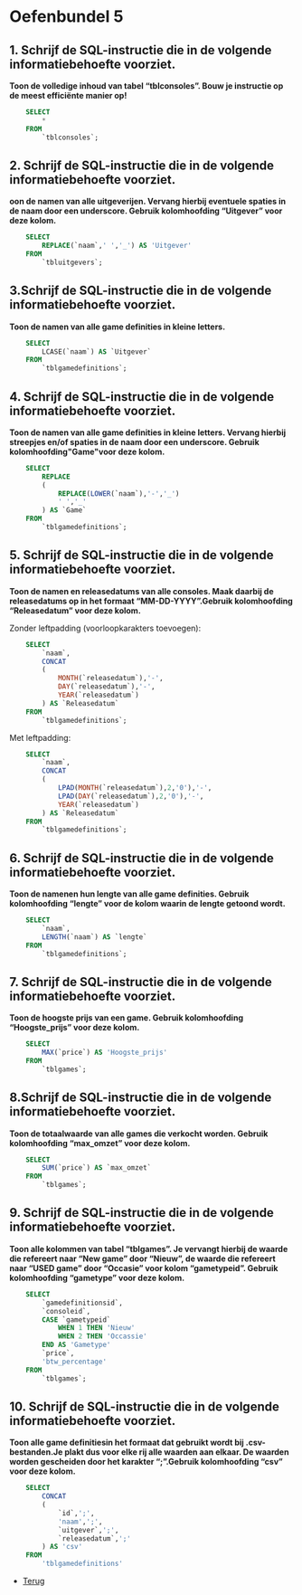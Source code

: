 # Oefenbundel 5

## 1. Schrijf de SQL-instructie die in de volgende informatiebehoefte voorziet.

**Toon de volledige inhoud van tabel “tblconsoles”. Bouw je instructie op de meest efficiënte manier op!**

```sql
    SELECT
        *
    FROM
        `tblconsoles`;
```

## 2. Schrijf de SQL-instructie die in de volgende informatiebehoefte voorziet.

**oon de namen van alle uitgeverijen. Vervang hierbij eventuele spaties in de naam door een underscore. Gebruik kolomhoofding “Uitgever” voor deze kolom.**

```sql
    SELECT
        REPLACE(`naam`,' ','_') AS 'Uitgever'
    FROM
        `tbluitgevers`;
```

## 3.Schrijf de SQL-instructie die in de volgende informatiebehoefte voorziet.

**Toon de namen van alle game definities in kleine letters.**

```sql
    SELECT
        LCASE(`naam`) AS `Uitgever`
    FROM
        `tblgamedefinitions`;
```

## 4. Schrijf de SQL-instructie die in de volgende informatiebehoefte voorziet.

**Toon de namen van alle game definities in kleine letters. Vervang hierbij streepjes en/of spaties in de naam door een underscore. Gebruik kolomhoofding"Game"voor deze kolom.**

```sql
    SELECT
        REPLACE
        (
            REPLACE(LOWER(`naam`),'-','_')
            ' ','_'
        ) AS `Game`
    FROM
        `tblgamedefinitions`;
```

## 5. Schrijf de SQL-instructie die in de volgende informatiebehoefte voorziet.

**Toon de namen en releasedatums  van alle consoles. Maak daarbij de releasedatums op in het formaat “MM-DD-YYYY”.Gebruik kolomhoofding “Releasedatum” voor deze kolom.**

Zonder leftpadding (voorloopkarakters toevoegen):

```sql
    SELECT
        `naam`,
        CONCAT
        (
            MONTH(`releasedatum`),'-',
            DAY(`releasedatum`),'-',
            YEAR(`releasedatum`)
        ) AS `Releasedatum`
    FROM
        `tblgamedefinitions`;
```

Met leftpadding:

```sql
    SELECT
        `naam`,
        CONCAT
        (
            LPAD(MONTH(`releasedatum`),2,'0'),'-',
            LPAD(DAY(`releasedatum`),2,'0'),'-',
            YEAR(`releasedatum`)
        ) AS `Releasedatum`
    FROM
        `tblgamedefinitions`;
```

## 6. Schrijf de SQL-instructie die in de volgende informatiebehoefte voorziet.

**Toon de namenen hun lengte van alle game definities. Gebruik kolomhoofding “lengte” voor de kolom waarin de lengte getoond wordt.**

```sql
    SELECT
        `naam`,
        LENGTH(`naam`) AS `lengte`
    FROM
        `tblgamedefinitions`;
```

## 7. Schrijf de SQL-instructie die in de volgende informatiebehoefte voorziet.

**Toon de hoogste prijs van een game. Gebruik kolomhoofding “Hoogste_prijs” voor deze kolom.**

```sql
    SELECT
        MAX(`price`) AS 'Hoogste_prijs'
    FROM
        `tblgames`;
```

## 8.Schrijf de SQL-instructie die in de volgende informatiebehoefte voorziet.

**Toon de totaalwaarde van alle games die verkocht worden. Gebruik kolomhoofding “max_omzet” voor deze kolom.**

```sql
    SELECT
        SUM(`price`) AS `max_omzet`
    FROM
        `tblgames`;
```

## 9. Schrijf de SQL-instructie die in de volgende informatiebehoefte voorziet.

**Toon alle kolommen van tabel “tblgames”. Je vervangt hierbij de waarde die refereert naar “New game” door “Nieuw”, de waarde die refereert naar “USED game” door “Occasie” voor kolom “gametypeid”. Gebruik kolomhoofding “gametype” voor deze kolom.**

```sql
    SELECT
        `gamedefinitionsid`,
        `consoleid`,
        CASE `gametypeid`
            WHEN 1 THEN 'Nieuw'
            WHEN 2 THEN 'Occassie'
        END AS 'Gametype'
        `price`,
        'btw_percentage'
    FROM
        `tblgames`;

```

## 10. Schrijf de SQL-instructie die in de volgende informatiebehoefte voorziet.

**Toon alle game definitiesin het formaat dat gebruikt wordt bij .csv-bestanden.Je plakt dus voor elke rij alle waarden aan elkaar. De waarden worden gescheiden door het karakter “;”.Gebruik kolomhoofding “csv” voor deze kolom.**

```sql
    SELECT
        CONCAT
        (
            `id`,';',
            'naam',';',
            `uitgever`,';',
            `releasedatum`,';'
        ) AS 'csv'
    FROM
        'tblgamedefinitions'
```

- [Terug](/Index/Oefeningen-Databases/Deel4.md)